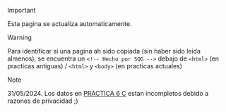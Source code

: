 > [!IMPORTANT]
> Esta pagina se actualiza automaticamente.

> [!WARNING]
> Para identificar si una pagina ah sido copiada (sin haber sido leída almenos), se encuentra un `<!-- Hecho por SQG -->` debajo de `<html>` (en practicas antiguas) / `<html>` y `<body>` (en practicas actuales)

> [!NOTE]
> 31/05/2024.
> Los datos en [PRACTICA 6 C](https://offbranded.github.io/Computacion-lol/PRACTICAS/PRACTICA%206%20C.html) estan incompletos debido a razones de privacidad ;)
